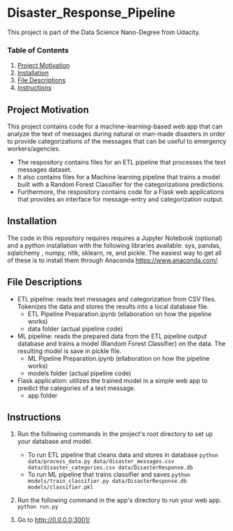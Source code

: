 # Disaster_Response_Pipeline

This project is part of the Data Science Nano-Degree from Udacity.

### Table of Contents

1. [Project Motivation](#motivation)
2. [Installation](#installation)
3. [File Descriptions](#files)
4. [Instructions](#instructions)

## Project Motivation<a name="motivation"></a>

This project contains code for a machine-learning-based web app that can analyze the text of messages during natural or man-made disasters in order to provide categorizations of the messages that can be useful to emergency workers/agencies.

- The respository contains files for an ETL pipeline that processes the text messages dataset.
- It also contains files for a Machine learning pipeline that trains a model built with a Random Forest Classifier for the categorizations predictions.
- Furthermore, the respository contains code for a Flask web applications that provides an interface for message-entry and categorization output.


## Installation <a name="installation"></a>

The code in this repository requires requires a Jupyter Notebook (optional) and a python installation with the following libraries available: sys, pandas, sqlalchemy , numpy, nltk, sklearn, re, and pickle. The easiest way to get all of these is to install them through Anaconda https://www.anaconda.com/.

## File Descriptions <a name="files"></a>

- ETL pipeline: reads text messages and categorization from CSV files. Tokenizes the data and stores the results into a local database file.
	- ETL Pipeline Preparation.ipynb (ellaboration on how the pipeline works)
	- data folder (actual pipeline code)
- ML pipeline: reads the prepared data from the ETL pipeline output database and trains a model (Random Forest Classifier) on the data. The resulting model is save in pickle file.
	- ML Pipeline Preparation.ipynb (ellaboration on how the pipeline works)
	- models folder (actual pipeline code)
- Flask application: utilizes the trained model in a simple web app to predict the categories of a text message.
	- app folder

## Instructions <a name="instructions"></a>

1. Run the following commands in the project's root directory to set up your database and model.

    - To run ETL pipeline that cleans data and stores in database
        `python data/process_data.py data/disaster_messages.csv data/disaster_categories.csv data/DisasterResponse.db`
    - To run ML pipeline that trains classifier and saves
        `python models/train_classifier.py data/DisasterResponse.db models/classifier.pkl`

2. Run the following command in the app's directory to run your web app.
    `python run.py`

3. Go to http://0.0.0.0:3001/
